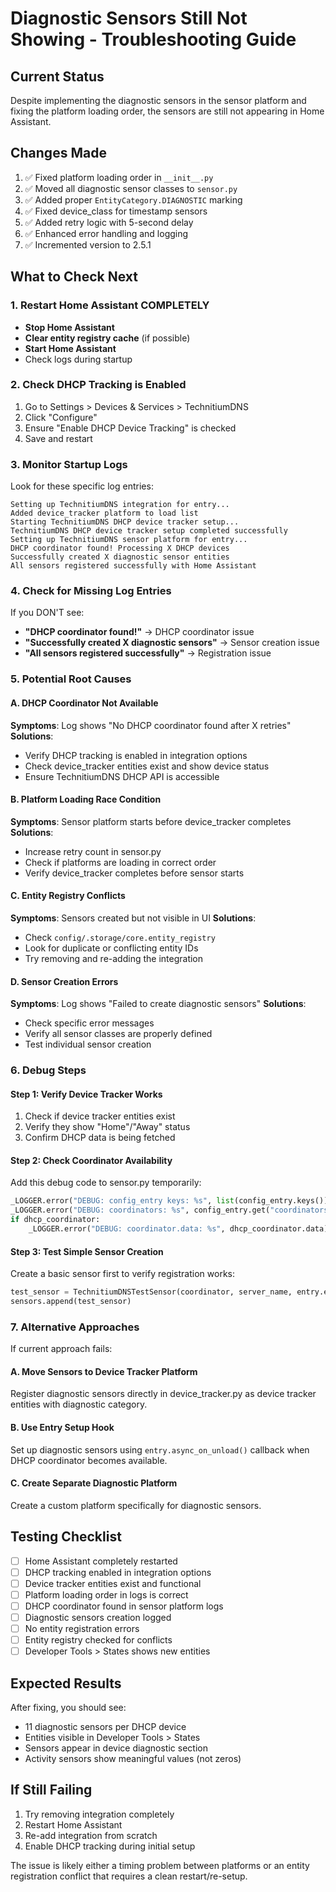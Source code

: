 # Diagnostic Sensors Still Not Showing - Troubleshooting Guide

## Current Status
Despite implementing the diagnostic sensors in the sensor platform and fixing the platform loading order, the sensors are still not appearing in Home Assistant.

## Changes Made
1. ✅ Fixed platform loading order in `__init__.py`
2. ✅ Moved all diagnostic sensor classes to `sensor.py` 
3. ✅ Added proper `EntityCategory.DIAGNOSTIC` marking
4. ✅ Fixed device_class for timestamp sensors
5. ✅ Added retry logic with 5-second delay
6. ✅ Enhanced error handling and logging
7. ✅ Incremented version to 2.5.1

## What to Check Next

### 1. Restart Home Assistant COMPLETELY
- **Stop Home Assistant**
- **Clear entity registry cache** (if possible)
- **Start Home Assistant**
- Check logs during startup

### 2. Check DHCP Tracking is Enabled
1. Go to Settings > Devices & Services > TechnitiumDNS
2. Click "Configure" 
3. Ensure "Enable DHCP Device Tracking" is checked
4. Save and restart

### 3. Monitor Startup Logs
Look for these specific log entries:

```
Setting up TechnitiumDNS integration for entry...
Added device_tracker platform to load list
Starting TechnitiumDNS DHCP device tracker setup...
TechnitiumDNS DHCP device tracker setup completed successfully
Setting up TechnitiumDNS sensor platform for entry...
DHCP coordinator found! Processing X DHCP devices
Successfully created X diagnostic sensor entities
All sensors registered successfully with Home Assistant
```

### 4. Check for Missing Log Entries
If you DON'T see:
- **"DHCP coordinator found!"** → DHCP coordinator issue
- **"Successfully created X diagnostic sensors"** → Sensor creation issue  
- **"All sensors registered successfully"** → Registration issue

### 5. Potential Root Causes

#### A. DHCP Coordinator Not Available
**Symptoms**: Log shows "No DHCP coordinator found after X retries"
**Solutions**:
- Verify DHCP tracking is enabled in integration options
- Check device_tracker entities exist and show device status
- Ensure TechnitiumDNS DHCP API is accessible

#### B. Platform Loading Race Condition
**Symptoms**: Sensor platform starts before device_tracker completes
**Solutions**:
- Increase retry count in sensor.py
- Check if platforms are loading in correct order
- Verify device_tracker completes before sensor starts

#### C. Entity Registry Conflicts
**Symptoms**: Sensors created but not visible in UI
**Solutions**:
- Check `config/.storage/core.entity_registry`
- Look for duplicate or conflicting entity IDs
- Try removing and re-adding the integration

#### D. Sensor Creation Errors
**Symptoms**: Log shows "Failed to create diagnostic sensors"
**Solutions**:
- Check specific error messages
- Verify all sensor classes are properly defined
- Test individual sensor creation

### 6. Debug Steps

#### Step 1: Verify Device Tracker Works
1. Check if device tracker entities exist
2. Verify they show "Home"/"Away" status  
3. Confirm DHCP data is being fetched

#### Step 2: Check Coordinator Availability
Add this debug code to sensor.py temporarily:
```python
_LOGGER.error("DEBUG: config_entry keys: %s", list(config_entry.keys()))
_LOGGER.error("DEBUG: coordinators: %s", config_entry.get("coordinators"))
if dhcp_coordinator:
    _LOGGER.error("DEBUG: coordinator.data: %s", dhcp_coordinator.data)
```

#### Step 3: Test Simple Sensor Creation
Create a basic sensor first to verify registration works:
```python
test_sensor = TechnitiumDNSTestSensor(coordinator, server_name, entry.entry_id)
sensors.append(test_sensor)
```

### 7. Alternative Approaches

If current approach fails:

#### A. Move Sensors to Device Tracker Platform
Register diagnostic sensors directly in device_tracker.py as device tracker entities with diagnostic category.

#### B. Use Entry Setup Hook
Set up diagnostic sensors using `entry.async_on_unload()` callback when DHCP coordinator becomes available.

#### C. Create Separate Diagnostic Platform
Create a custom platform specifically for diagnostic sensors.

## Testing Checklist

- [ ] Home Assistant completely restarted
- [ ] DHCP tracking enabled in integration options
- [ ] Device tracker entities exist and functional
- [ ] Platform loading order in logs is correct
- [ ] DHCP coordinator found in sensor platform logs
- [ ] Diagnostic sensors creation logged
- [ ] No entity registration errors
- [ ] Entity registry checked for conflicts
- [ ] Developer Tools > States shows new entities

## Expected Results

After fixing, you should see:
- 11 diagnostic sensors per DHCP device
- Entities visible in Developer Tools > States
- Sensors appear in device diagnostic section
- Activity sensors show meaningful values (not zeros)

## If Still Failing

1. Try removing integration completely
2. Restart Home Assistant
3. Re-add integration from scratch
4. Enable DHCP tracking during initial setup

The issue is likely either a timing problem between platforms or an entity registration conflict that requires a clean restart/re-setup.
